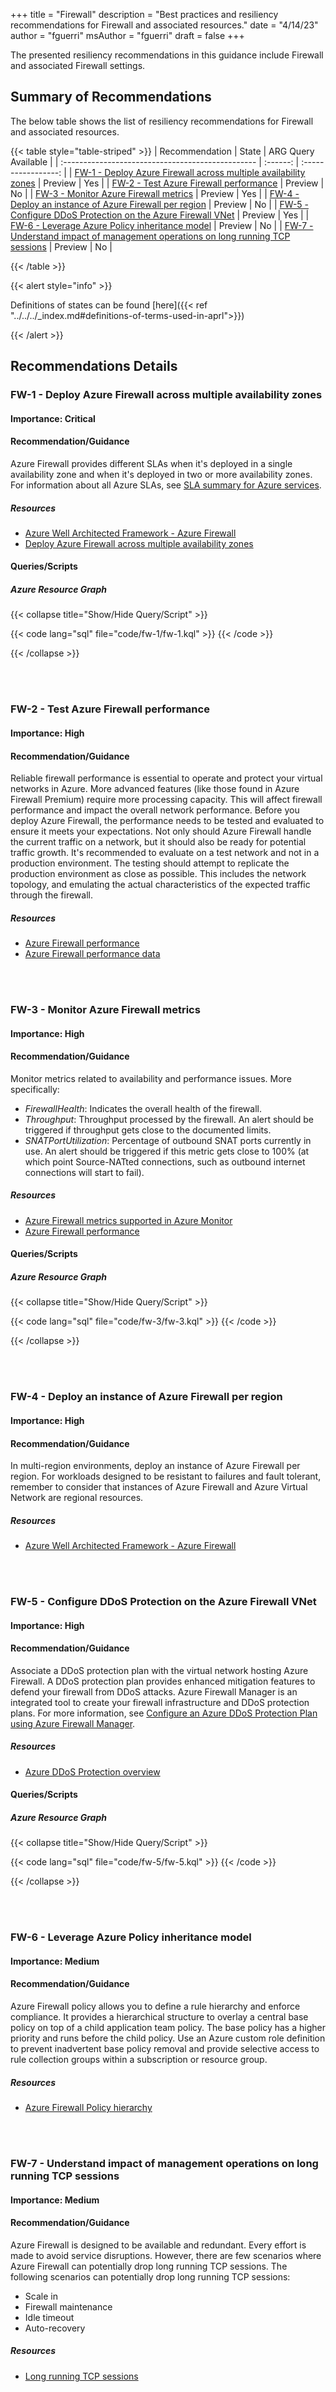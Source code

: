 +++
title = "Firewall"
description = "Best practices and resiliency recommendations for Firewall and associated resources."
date = "4/14/23"
author = "fguerri"
msAuthor = "fguerri"
draft = false
+++

The presented resiliency recommendations in this guidance include Firewall and associated Firewall settings.

## Summary of Recommendations

The below table shows the list of resiliency recommendations for Firewall and associated resources.

{{< table style="table-striped" >}}
| Recommendation                                    |  State   | ARG Query Available |
| :------------------------------------------------ | :------: | :-----------------: |
| [FW-1 - Deploy Azure Firewall across multiple availability zones](#fw-1---deploy-azure-firewall-across-multiple-availability-zones)                                                         | Preview  |         Yes          |
| [FW-2 - Test Azure Firewall performance](#fw-2---test-azure-wirewall-performance)                                                                                  | Preview  |         No           |
| [FW-3 - Monitor Azure Firewall metrics](#fw-3---monitor-azure-firewall-metrics)                                                                                   | Preview  |         Yes          |
| [FW-4 - Deploy an instance of Azure Firewall per region](#fw-4---deploy-an-instance-of-azure-firewall-per-region)                                                                  | Preview  |         No           |
| [FW-5 - Configure DDoS Protection on the Azure Firewall VNet](#fw-5---configure-ddos-protection-on-the-azure-firewall-vnet)                                                             | Preview  |         Yes          |
| [FW-6 - Leverage Azure Policy inheritance model](#fw-6---leverage-azure-policy-inheritance-model)                                                                          | Preview  |         No           |
| [FW-7 - Understand impact of management operations on long running TCP sessions](#fw-7---understand-impact-of-management-operations-on-long-running-tcp-sessions)                                          | Preview  |         No           |

{{< /table >}}

{{< alert style="info" >}}

Definitions of states can be found [here]({{< ref "../../../_index.md#definitions-of-terms-used-in-aprl">}})

{{< /alert >}}

## Recommendations Details

### FW-1 - Deploy Azure Firewall across multiple availability zones

#### Importance: Critical

#### Recommendation/Guidance

Azure Firewall provides different SLAs when it's deployed in a single availability zone and when it's deployed in two or more availability zones. For information about all Azure SLAs, see [SLA summary for Azure services](https://www.microsoft.com/licensing/docs/view/Service-Level-Agreements-SLA-for-Online-Services?lang=1).

##### Resources

- [Azure Well Architected Framework - Azure Firewall](https://learn.microsoft.com/azure/architecture/framework/services/networking/azure-firewall)
- [Deploy Azure Firewall across multiple availability zones](https://learn.microsoft.com/en-us/azure/firewall/deploy-availability-zone-powershell)

#### Queries/Scripts

##### Azure Resource Graph

{{< collapse title="Show/Hide Query/Script" >}}

{{< code lang="sql" file="code/fw-1/fw-1.kql" >}} {{< /code >}}

{{< /collapse >}}

<br><br>

### FW-2 - Test Azure Firewall performance

#### Importance: High

#### Recommendation/Guidance

Reliable firewall performance is essential to operate and protect your virtual networks in Azure. More advanced features (like those found in Azure Firewall Premium) require more processing capacity. This will affect firewall performance and impact the overall network performance. Before you deploy Azure Firewall, the performance needs to be tested and evaluated to ensure it meets your expectations. Not only should Azure Firewall handle the current traffic on a network, but it should also be ready for potential traffic growth. It's recommended to evaluate on a test network and not in a production environment. The testing should attempt to replicate the production environment as close as possible. This includes the network topology, and emulating the actual characteristics of the expected traffic through the firewall.

##### Resources

- [Azure Firewall performance](https://learn.microsoft.com/azure/firewall/firewall-performance)
- [Azure Firewall performance data](https://learn.microsoft.com/en-us/azure/firewall/firewall-performance#performance-data)

<br><br>

### FW-3 - Monitor Azure Firewall metrics

#### Importance: High

#### Recommendation/Guidance

Monitor metrics related to availability and performance issues. More specifically:
- *FirewallHealth*: Indicates the overall health of the firewall.
- *Throughput*: Throughput processed by the firewall. An alert should be triggered if throughput gets close to the documented limits.
- *SNATPortUtilization*: Percentage of outbound SNAT ports currently in use. An alert should be triggered if this metric gets close to 100% (at which point Source-NATted connections, such as outbound internet connections will start to fail).


##### Resources

- [Azure Firewall metrics supported in Azure Monitor](https://learn.microsoft.com/azure/azure-monitor/essentials/metrics-supported#microsoftnetworkazurefirewalls)
- [Azure Firewall performance](https://learn.microsoft.com/azure/firewall/firewall-performance)

#### Queries/Scripts

##### Azure Resource Graph

{{< collapse title="Show/Hide Query/Script" >}}

{{< code lang="sql" file="code/fw-3/fw-3.kql" >}} {{< /code >}}

{{< /collapse >}}

<br><br>

### FW-4 - Deploy an instance of Azure Firewall per region

#### Importance: High

#### Recommendation/Guidance

In multi-region environments, deploy an instance of Azure Firewall per region. For workloads designed to be resistant to failures and fault tolerant, remember to consider that instances of Azure Firewall and Azure Virtual Network are regional resources.

##### Resources

- [Azure Well Architected Framework - Azure Firewall](https://learn.microsoft.com/azure/architecture/framework/services/networking/azure-firewall)

<br><br>

### FW-5 - Configure DDoS Protection on the Azure Firewall VNet

#### Importance: High

#### Recommendation/Guidance

Associate a DDoS protection plan with the virtual network hosting Azure Firewall. A DDoS protection plan provides enhanced mitigation features to defend your firewall from DDoS attacks. Azure Firewall Manager is an integrated tool to create your firewall infrastructure and DDoS protection plans. For more information, see [Configure an Azure DDoS Protection Plan using Azure Firewall Manager](https://learn.microsoft.com/en-us/azure/firewall-manager/configure-ddos).

##### Resources

- [Azure DDoS Protection overview](https://learn.microsoft.com/azure/ddos-protection/ddos-protection-overview)

#### Queries/Scripts

##### Azure Resource Graph

{{< collapse title="Show/Hide Query/Script" >}}

{{< code lang="sql" file="code/fw-5/fw-5.kql" >}} {{< /code >}}

{{< /collapse >}}

<br><br>

### FW-6 - Leverage Azure Policy inheritance model

#### Importance: Medium

#### Recommendation/Guidance

Azure Firewall policy allows you to define a rule hierarchy and enforce compliance. It provides a hierarchical structure to overlay a central base policy on top of a child application team policy. The base policy has a higher priority and runs before the child policy. Use an Azure custom role definition to prevent inadvertent base policy removal and provide selective access to rule collection groups within a subscription or resource group.

##### Resources

- [Azure Firewall Policy hierarchy](https://learn.microsoft.com/azure/firewall-manager/rule-hierarchy)

<br><br>

### FW-7 - Understand impact of management operations on long running TCP sessions

#### Importance: Medium

#### Recommendation/Guidance

Azure Firewall is designed to be available and redundant. Every effort is made to avoid service disruptions. However, there are few scenarios where Azure Firewall can potentially drop long running TCP sessions. The following scenarios can potentially drop long running TCP sessions:
- Scale in
- Firewall maintenance
- Idle timeout
- Auto-recovery

##### Resources

- [Long running TCP sessions](https://learn.microsoft.com/azure/firewall/long-running-sessions)

<br><br>
